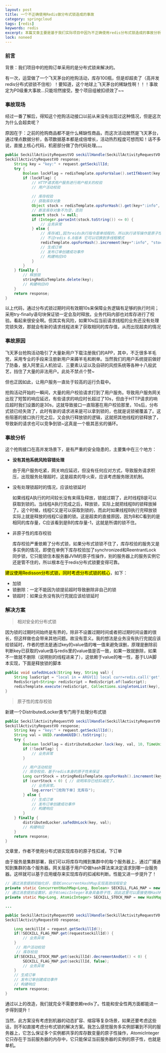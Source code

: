```yaml
---
layout: post
title: 一个不正确使用Redis做分布式锁造成的事故
category: springcloud
tags: [redis]
keywords: redis
excerpt: 本篇文章主要是基于我们实际项目中因为不正确使用redis分布式锁造成的事故分析及解决方案。
lock: noneed
---
```


### 前言

背景：我们项目中的抢购订单采用的是分布式锁来解决的。

有一次，运营做了一个飞天茅台的抢购活动，库存100瓶，但是却超卖了（高并发redis分布式锁锁不住啦）！要知道，这个地球上飞天茅台的稀缺性啊！！！事故定为P0级重大事故...只能坦然接受。整个项目组被扣绩效了~~

### 事故现场

经过一番了解后，得知这个抢购活动接口以前从来没有出现过这种情况，但是这次为什么会超卖呢？

原因在于：之前的抢购商品都不是什么稀缺性商品，而这次活动居然是飞天茅台，通过埋点数据分析，各项数据基本都是成倍增长，活动热烈程度可想而知！话不多说，直接上核心代码，机密部分做了伪代码处理。。。

```java
public SeckillActivityRequestVO seckillHandle(SeckillActivityRequestVO request) {
SeckillActivityRequestVO response;
    String key = "key:" + request.getSeckillId;
    try {
        Boolean lockFlag = redisTemplate.opsForValue().setIfAbsent(key, "val", 10, TimeUnit.SECONDS);
        if (lockFlag) {
            // HTTP请求用户服务进行用户相关的校验
            // 用户活动校验
            
            // 库存校验
            // 获取库存对象
            Object stock = redisTemplate.opsForHash().get(key+":info", "stock");
            // 断言库存对象不为空，否则
            assert stock != null;
            if (Integer.parseInt(stock.toString()) <= 0) {
                // 业务异常
            } else {
                // 库存减1,因为reids执行指令是单线程的，所以执行读写操作是原子性的
                // 不过redis 6.0版本 它可以切换到多线程模式
                redisTemplate.opsForHash().increment(key+":info", "stock", -1);
                // 生成订单
                // 发布订单创建成功事件
                // 构建响应VO
            }
        }
    } finally {
        // 释放锁
        stringRedisTemplate.delete(key);
        // 构建响应VO
    }
    return response;
}
```

以上代码，通过分布式锁过期时间有效期10s来保障业务逻辑有足够的执行时间；采用try-finally语句块保证锁一定会及时释放。业务代码内部也对库存进行了校验。看起来很安全啊。但其实有风险，如果10s后当前请求线程的业务还没有处理完锁失效，那就会有新的请求线程进来了获取相同的库存值，从而出现超卖的情况

### 事故原因

飞天茅台抢购活动吸引了大量新用户下载注册我们的APP，其中，不乏很多羊毛党，采用专业的手段来注册新用户来薅羊毛和刷单。当然我们的用户系统提前做好了防备，接入阿里云人机验证、三要素认证以及自研的风控系统等各种十八般武艺，挡住了大量的非法用户。此处不禁点个赞~

但也正因如此，让用户服务一直处于较高的运行负载中。

抢购活动开始的一瞬间，大量的用户校验请求打到了用户服务。导致用户服务网关出现了短暂的响应延迟，有些请求的响应时长超过了10s，但由于HTTP请求的响应超时我们设置的是30s，这就导致接口一直阻塞在用户校验那里，10s后，分布式锁已经失效了，此时有新的请求进来是可以拿到锁的，也就是说锁被覆盖了。这些阻塞的接口执行完之后，又会执行释放锁的逻辑，这就把其他线程的锁释放了，导致新的请求也可以竞争到锁~这真是一个极其恶劣的循环。

### 事故分析

这个抢购接口在高并发场景下，是有严重的安全隐患的，主要集中在三个地方：

- **没有其他系统风险容错处理**

  由于用户服务吃紧，网关响应延迟，但没有任何应对方式，导致服务请求积压，出现服务处理超时，这是超卖的导火索，应该考虑服务限流机制。

- 没有处理锁超时的情况，应该给锁延时

  如果线程A执行的时间较长没有来得及释放，锁就过期了，此时线程B是可以获取到锁的。当线程A执行完成之后，释放锁，实际上就把线程B的锁释放掉了。这个时候，线程C又是可以获取到锁的，而此时如果线程B执行完释放锁实际上就是释放的线程C设置的锁。这是超卖的直接原因，因为B和C看到的是相同的库存量，C应该看到是B的库存量-1，这就是所谓的锁不住。

- 非原子性的库存校验

  库存校验严重依赖了分布式锁，如果分布式锁锁不住了，库存校验的服务又是多实例的情况，即使在单例下库存校验加了synchronized和ReentrantLock 同步锁，它只能锁住本服务器JVM的原子性操作，别的服务器上的服务实例它还是管不住的，所以根本在于redis分布式锁要变得可靠。

<mark>建议使用Redisson分布式锁，同时考虑分布式锁的核心</mark>，如下：

- 加锁
- 锁删除：一定不能因为锁提前超时导致删除非自己的锁
- 锁超时：如果业务没有执行完就应该给锁延时

### 解决方案

> 相对安全的分布式锁

因为锁的过期时间始终是有界的，除非不设置过期时间或者把过期时间设置的很长，但这样做也会带来其他问题。故没有意义。我的想法是业务没有执行完就应该给锁延时，作者的想法是通过key的value值的唯一值来避免误删，原理是删除前判断key已获取的value值与redis里的value值是否一致，如果一致就删除，如果不一致就不删除（说明别的线程进来了），这依赖于value的唯一性，基于LUA脚本实现，下面是释放锁的脚本

```java
public void safedUnLock(String key, String val) {
    String luaScript = "local in = ARGV[1] local curr=redis.call('get', KEYS[1]) if in==curr then redis.call('del', KEYS[1]) end return 'OK'"";
    RedisScript<String> redisScript = RedisScript.of(luaScript);
    redisTemplate.execute(redisScript, Collections.singletonList(key), Collections.singleton(val));
}
```

> 原子性的库存校验

新建一个DistributedLocker类专门用于处理分布式锁

```java
public SeckillActivityRequestVO seckillHandle(SeckillActivityRequestVO request) {
SeckillActivityRequestVO response;
    String key = "key:" + request.getSeckillId();
    String val = UUID.randomUUID().toString();
    try {
        Boolean lockFlag = distributedLocker.lock(key, val, 10, TimeUnit.SECONDS);
        if (!lockFlag) {
            // 业务异常
        }

        // 用户活动校验
        // 库存校验，基于redis本身的原子性来保证
        Long currStock = stringRedisTemplate.opsForHash().increment(key + ":info", "stock", -1);
        if (currStock < 0) { // 说明库存已经扣减完了。
            // 业务异常。
            log.error("[抢购下单] 无库存");
        } else {
            // 生成订单
            // 发布订单创建成功事件
            // 构建响应
        }
    } finally {
        distributedLocker.safedUnLock(key, val);
        // 构建响应
    }
    return response;
}
```

文章里，作者不使用分布式锁实现库存的原子性扣减，下订单

由于服务是集群部署，我们可以将库存均摊到集群中的每个服务器上，通过广播通知到集群的各个服务器。网关层基于用户ID做hash算法来决定请求到哪一台服务器。这样就可以基于应用缓存来实现库存的扣减和判断。性能又进一步提升了！

```java
// 通过消息提前初始化好，借助ConcurrentHashMap实现高效线程安全
private static ConcurrentHashMap<Long, Boolean> SECKILL_FLAG_MAP = new ConcurrentHashMap<>();
// 通过消息提前设置好。由于AtomicInteger本身具备原子性，因此这里可以直接使用HashMap
private static Map<Long, AtomicInteger> SECKILL_STOCK_MAP = new HashMap<>();

...

public SeckillActivityRequestVO seckillHandle(SeckillActivityRequestVO request) {
SeckillActivityRequestVO response;

    Long seckillId = request.getSeckillId();
    if(!SECKILL_FLAG_MAP.get(requestseckillId)) {
        // 业务异常
    }
     // 用户活动校验
     // 库存校验
    if(SECKILL_STOCK_MAP.get(seckillId).decrementAndGet() < 0) {
        SECKILL_FLAG_MAP.put(seckillId, false);
        // 业务异常
    }
    // 生成订单
    // 发布订单创建成功事件
    // 构建响应
    return response;
}
```

通过以上的改造，我们就完全不需要依赖redis了。性能和安全性两方面都能进一步得到提升！

当然，此方案没有考虑到机器的动态扩容、缩容等复杂场景，如果还要考虑这些话，则不如直接考虑分布式锁的解决方案。我怎么感觉服务多实例部署到不同的服务器上，它怎么保证多个实例都共享的库存数变量的原子性操作，AtomicInteger 它只存在于当前服务器的内存中，它只能保证当前服务器的实例的原子性，也就是单机。
